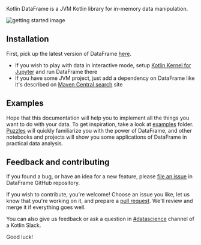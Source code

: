[//]: # (title: Getting started)

Kotlin DataFrame is a JVM Kotlin library for in-memory data manipulation.

![getting started image](gettingStarted.png)

## Installation
First, pick up the latest version of DataFrame [here](https://search.maven.org/artifact/org.jetbrains.kotlinx/dataframe).
* If you wish to play with data in interactive mode, setup [Kotlin Kernel for Jupyter](installation.md#jupyter-notebook) and run DataFrame there
* If you have some JVM project, just add a dependency on DataFrame like it's described on [Maven Central search](https://search.maven.org/artifact/org.jetbrains.kotlinx/dataframe) site

## Examples
Hope that this documentation will help you to implement all the things you want to do with your data. To get inspiration, take a look at [examples](https://github.com/Kotlin/dataframe/tree/master/examples) folder. [Puzzles](https://github.com/Kotlin/dataframe/blob/master/examples/jupyter-notebooks/puzzles/40%20puzzles.ipynb) will quickly familiarize you with the power of DataFrame, and other notebooks and projects will show you some applications of DataFrame in practical data analysis.

## Feedback and contributing
If you found a bug, or have an idea for a new feature, please [file an issue](https://github.com/Kotlin/dataframe/issues/new) in DataFrame GitHub repository.

If you wish to contribute, you're welcome! Choose an issue you like, let us know that you're working on it, and prepare a [pull request](https://github.com/Kotlin/dataframe/pulls). We'll review and merge it if everything goes well.

You can also give us feedback or ask a question in [#datascience](https://kotlinlang.slack.com/archives/C4W52CFEZ) channel of a Kotlin Slack.

Good luck!
